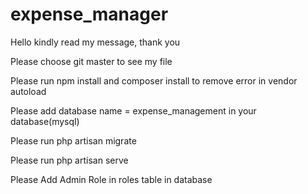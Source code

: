 # expense_manager

<p>Hello kindly read my message, thank you</p>
<p>Please choose git master to see my file</p>
<p>Please run npm install and composer install to remove error in vendor autoload</p>
<p>Please add database name = expense_management in your database(mysql)</p>
<p>Please run php artisan migrate</p>
<p>Please run php artisan serve</p>
<p>Please Add Admin Role in roles table in database</p>
